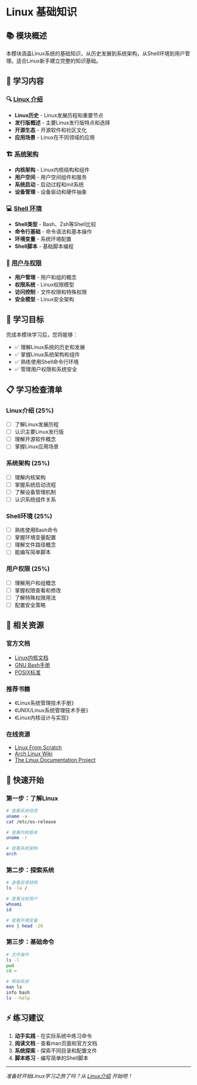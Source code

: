 # Linux 基础知识

## 📚 模块概述

本模块涵盖Linux系统的基础知识，从历史发展到系统架构，从Shell环境到用户管理。适合Linux新手建立完整的知识基础。

## 📖 学习内容

### 🔍 [Linux 介绍](introduction.md)
- **Linux历史** - Linux发展历程和重要节点
- **发行版概述** - 主要Linux发行版特点和选择
- **开源生态** - 开源软件和社区文化
- **应用场景** - Linux在不同领域的应用

### 🏗️ [系统架构](system-architecture.md)
- **内核架构** - Linux内核结构和组件
- **用户空间** - 用户空间组件和服务
- **系统启动** - 启动过程和init系统
- **设备管理** - 设备驱动和硬件抽象

### 💻 [Shell 环境](shell-basics.md)
- **Shell类型** - Bash、Zsh等Shell比较
- **命令行基础** - 命令语法和基本操作
- **环境变量** - 系统环境配置
- **Shell脚本** - 基础脚本编程

### 👤 [用户与权限](users-permissions.md)
- **用户管理** - 用户和组的概念
- **权限系统** - Linux权限模型
- **访问控制** - 文件权限和特殊权限
- **安全模型** - Linux安全架构

## 🎯 学习目标

完成本模块学习后，您将能够：

- ✅ 理解Linux系统的历史和发展
- ✅ 掌握Linux系统架构和组件
- ✅ 熟练使用Shell命令行环境
- ✅ 管理用户权限和系统安全

## 📋 学习检查清单

### Linux介绍 (25%)
- [ ] 了解Linux发展历程
- [ ] 认识主要Linux发行版
- [ ] 理解开源软件概念
- [ ] 掌握Linux应用场景

### 系统架构 (25%)
- [ ] 理解内核架构
- [ ] 掌握系统启动流程
- [ ] 了解设备管理机制
- [ ] 认识系统组件关系

### Shell环境 (25%)
- [ ] 熟练使用Bash命令
- [ ] 掌握环境变量配置
- [ ] 理解文件路径概念
- [ ] 能编写简单脚本

### 用户权限 (25%)
- [ ] 理解用户和组概念
- [ ] 掌握权限查看和修改
- [ ] 了解特殊权限用法
- [ ] 配置安全策略

## 🔗 相关资源

### 官方文档
- [Linux内核文档](https://www.kernel.org/doc/html/latest/)
- [GNU Bash手册](https://www.gnu.org/software/bash/manual/)
- [POSIX标准](https://pubs.opengroup.org/onlinepubs/9699919799/)

### 推荐书籍
- 《Linux系统管理技术手册》
- 《UNIX/Linux系统管理技术手册》
- 《Linux内核设计与实现》

### 在线资源
- [Linux From Scratch](http://www.linuxfromscratch.org/)
- [Arch Linux Wiki](https://wiki.archlinux.org/)
- [The Linux Documentation Project](https://tldp.org/)

## 🚀 快速开始

### 第一步：了解Linux
```bash
# 查看系统信息
uname -a
cat /etc/os-release

# 查看内核版本
uname -r

# 查看系统架构
arch
```

### 第二步：探索系统
```bash
# 查看目录结构
ls -la /

# 查看当前用户
whoami
id

# 查看环境变量
env | head -20
```

### 第三步：基础命令
```bash
# 文件操作
ls -l
pwd
cd ~

# 帮助系统
man ls
info bash
ls --help
```

## ⚡ 练习建议

1. **动手实践** - 在实际系统中练习命令
2. **阅读文档** - 查看man页面和官方文档
3. **系统探索** - 探索不同目录和配置文件
4. **脚本练习** - 编写简单的Shell脚本

---

*准备好开始Linux学习之旅了吗？从 [Linux介绍](introduction.md) 开始吧！*

